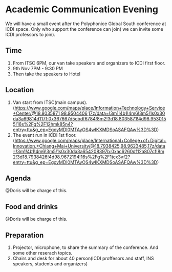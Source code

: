 # Academic Communication Evening
We will have a small event after the Polyphonice Global South conference at ICDI space.
Only who support the conference can join( we can invite some ICDI professors to join).

## Time
1. From ITSC 6PM, our van take speakers and organizers to ICDI first floor.
2. 9th Nov 7PM - 9:30 PM
3. Then take the speakers to Hotel

## Location
1. Van start from ITSC(main campus). (https://www.google.com/maps/place/Information+Technology+Service+Center/@18.8035871,98.9504406,17z/data=!3m1!4b1!4m6!3m5!1s0x30da3a69814d117f:0x367667d5cbdf6784!8m2!3d18.8035871!4d98.9530155!16s%2Fg%2F12hmk85n4?entry=ttu&g_ep=EgoyMDI0MTAyOS4wIKXMDSoASAFQAw%3D%3D)
2. The event run in ICDI 1st floor. (https://www.google.com/maps/place/International+College+of+Digital+Innovation,+Chiang+Mai+University/@18.7938425,98.9623485,17z/data=!3m1!4b1!4m6!3m5!1s0x30da3a654208397b:0xac6260df12a807cf!8m2!3d18.7938426!4d98.9672194!16s%2Fg%2F1tcx3vf2?entry=ttu&g_ep=EgoyMDI0MTAyOS4wIKXMDSoASAFQAw%3D%3D)
## Agenda
@Doris will be charge of this.

## Food and drinks
@Doris will be charge of this.

## Preparation
1. Projector, microphone, to share the summary of the conference. And some other reserach topics.
2. Chairs and desk for about 40 person(ICDI proffesors and staff, INS speakers, students and organizers)

